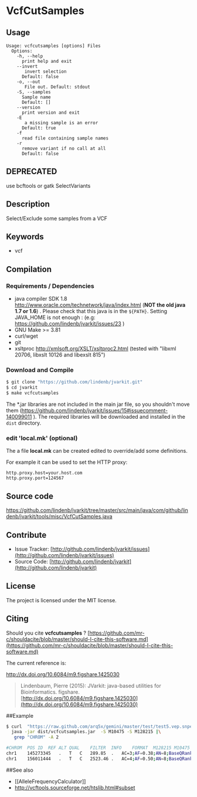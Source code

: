 # VcfCutSamples


## Usage

```
Usage: vcfcutsamples [options] Files
  Options:
    -h, --help
      print help and exit
    --invert
       invert selection
      Default: false
    -o, --out
       File out. Default: stdout
    -S, --samples
      Sample name
      Default: []
    --version
      print version and exit
    -E
       a missing sample is an error
      Default: true
    -f
      read file containing sample names
    -r
      remove variant if no call at all
      Default: false

```


## DEPRECATED

use bcftools or gatk SelectVariants

## Description

Select/Exclude some samples from a VCF


## Keywords

 * vcf


## Compilation

### Requirements / Dependencies

* java compiler SDK 1.8 http://www.oracle.com/technetwork/java/index.html (**NOT the old java 1.7 or 1.6**) . Please check that this java is in the `${PATH}`. Setting JAVA_HOME is not enough : (e.g: https://github.com/lindenb/jvarkit/issues/23 )
* GNU Make >= 3.81
* curl/wget
* git
* xsltproc http://xmlsoft.org/XSLT/xsltproc2.html (tested with "libxml 20706, libxslt 10126 and libexslt 815")


### Download and Compile

```bash
$ git clone "https://github.com/lindenb/jvarkit.git"
$ cd jvarkit
$ make vcfcutsamples
```

The *.jar libraries are not included in the main jar file, so you shouldn't move them (https://github.com/lindenb/jvarkit/issues/15#issuecomment-140099011 ).
The required libraries will be downloaded and installed in the `dist` directory.

### edit 'local.mk' (optional)

The a file **local.mk** can be created edited to override/add some definitions.

For example it can be used to set the HTTP proxy:

```
http.proxy.host=your.host.com
http.proxy.port=124567
```
## Source code 

[https://github.com/lindenb/jvarkit/tree/master/src/main/java/com/github/lindenb/jvarkit/tools/misc/VcfCutSamples.java
](https://github.com/lindenb/jvarkit/tree/master/src/main/java/com/github/lindenb/jvarkit/tools/misc/VcfCutSamples.java
)
## Contribute

- Issue Tracker: [http://github.com/lindenb/jvarkit/issues](http://github.com/lindenb/jvarkit/issues)
- Source Code: [http://github.com/lindenb/jvarkit](http://github.com/lindenb/jvarkit)

## License

The project is licensed under the MIT license.

## Citing

Should you cite **vcfcutsamples** ? [https://github.com/mr-c/shouldacite/blob/master/should-I-cite-this-software.md](https://github.com/mr-c/shouldacite/blob/master/should-I-cite-this-software.md)

The current reference is:

http://dx.doi.org/10.6084/m9.figshare.1425030

> Lindenbaum, Pierre (2015): JVarkit: java-based utilities for Bioinformatics. figshare.
> [http://dx.doi.org/10.6084/m9.figshare.1425030](http://dx.doi.org/10.6084/m9.figshare.1425030)


##Example

```bash
$ curl  "https://raw.github.com/arq5x/gemini/master/test/test5.vep.snpeff.vcf" |\
  java -jar dist/vcfcutsamples.jar  -S M10475 -S M128215 |\
   grep "CHROM" -A 2

#CHROM	POS	ID	REF	ALT	QUAL	FILTER	INFO	FORMAT	M128215	M10475
chr1	145273345	.	T	C	289.85	.	AC=3;AF=0.38;AN=8;BaseQRankSum=1.062;CSQ=missense_variant|Tct/Cct|S/P|ENSG00000213240|NOTCH2NL|ENST00000369340|4/6|benign(0.238)|tolerated(0.45),missense_variant|Tct/Cct|S/P|ENSG00000213240|NOTCH2NL|ENST00000362074|3/5|benign(0.238)|tolerated(0.45),missense_variant&NMD_transcript_variant|Tct/Cct|S/P|ENSG00000255168||ENST00000468030|3/23|benign(0.416)|tolerated(0.55),missense_variant|Tct/Cct|S/P|ENSG00000213240|NOTCH2NL|ENST00000344859|3/6|possibly_damaging(0.545)|tolerated(0.44);DP=1000;DS;Dels=0.00;EFF=EXON(MODIFIER|||||RP11-458D21.5|nonsense_mediated_decay|NON_CODING|ENST00000468030|3),NON_SYNONYMOUS_CODING(MODERATE|MISSENSE|Tct/Cct|S67P|230|NOTCH2NL|protein_coding|CODING|ENST00000344859|),NON_SYNONYMOUS_CODING(MODERATE|MISSENSE|Tct/Cct|S67P|236|NOTCH2NL|protein_coding|CODING|ENST00000362074|),NON_SYNONYMOUS_CODING(MODERATE|MISSENSE|Tct/Cct|S67P|236|NOTCH2NL|protein_coding|CODING|ENST00000369340|);FS=3.974;HRun=1;HaplotypeScore=17.4275;MQ=29.25;MQ0=0;MQRankSum=-1.370;QD=0.39;ReadPosRankSum=-1.117	GT:AD:DP:GQ:PL	0/1:215,34:250:99:269,0,3796	0/0:226,22:250:99:0,158,4259
chr1	156011444	.	T	C	2523.46	.	AC=4;AF=0.50;AN=8;BaseQRankSum=-0.490;CSQ=missense_variant|atA/atG|I/M|ENSG00000160803|UBQLN4|ENST00000368309|10/11|benign(0.012)|tolerated(0.3),downstream_gene_variant|||ENSG00000160803|UBQLN4|ENST00000459954|||,missense_variant|Atc/Gtc|I/V|ENSG00000160803|UBQLN4|ENST00000368307|6/7|unknown(0)|tolerated(0.88);DP=204;Dels=0.00;EFF=DOWNSTREAM(MODIFIER|||||UBQLN4|processed_transcript|CODING|ENST00000459954|),NON_SYNONYMOUS_CODING(MODERATE|MISSENSE|Atc/Gtc|I148V|226|UBQLN4|protein_coding|CODING|ENST00000368307|),NON_SYNONYMOUS_CODING(MODERATE|MISSENSE|atA/atG|I495M|601|UBQLN4|protein_coding|CODING|ENST00000368309|);FS=4.328;HRun=0;HaplotypeScore=4.3777;MQ=35.24;MQ0=0;MQRankSum=-0.101;QD=14.93;ReadPosRankSum=1.575	GT:AD:DP:GQ:PL	0/0:34,1:35:69:0,69,717	0/1:24,15:40:99:214,0,443
```

##See also

* [[AlleleFrequencyCalculator]]
* http://vcftools.sourceforge.net/htslib.html#subset


